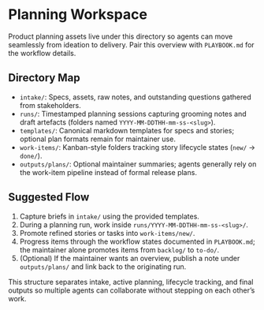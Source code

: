 # Planning Workspace

Product planning assets live under this directory so agents can move seamlessly
from ideation to delivery. Pair this overview with `PLAYBOOK.md` for the
workflow details.

## Directory Map
- `intake/`: Specs, assets, raw notes, and outstanding questions gathered from stakeholders.
- `runs/`: Timestamped planning sessions capturing grooming notes and draft artefacts (folders named `YYYY-MM-DDTHH-mm-ss-<slug>`).
- `templates/`: Canonical markdown templates for specs and stories; optional plan formats remain for maintainer use.
- `work-items/`: Kanban-style folders tracking story lifecycle states (`new/` → `done/`).
- `outputs/plans/`: Optional maintainer summaries; agents generally rely on the work-item pipeline instead of formal release plans.

## Suggested Flow
1. Capture briefs in `intake/` using the provided templates.
2. During a planning run, work inside `runs/YYYY-MM-DDTHH-mm-ss-<slug>/`.
3. Promote refined stories or tasks into `work-items/new/`.
4. Progress items through the workflow states documented in `PLAYBOOK.md`; the maintainer alone promotes items from `backlog/` to `to-do/`.
5. (Optional) If the maintainer wants an overview, publish a note under `outputs/plans/` and link back to the originating run.

This structure separates intake, active planning, lifecycle tracking, and final
outputs so multiple agents can collaborate without stepping on each other’s work.
